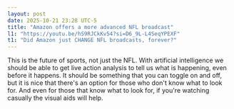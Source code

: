 ```yaml
---
layout: post
date: 2025-10-21 23:28 UTC-5
title: "Amazon offers a more advanced NFL broadcast"
l1: "https://youtu.be/hS9RJCkKv54?si=D6_9L-L4SeqYPEXF"
t1: "Did Amazon just CHANGE NFL broadcasts, forever?"
---
```


This is the future of sports, not just the NFL. With artificial intelligence we should be able to get live action analysis to tell us what is happening, even before it happens. It should be something that you can toggle on and off, but it is nice that there's an option for those who don't know what to look for. And even for those that know what to look for, if you're watching casually the visual aids will help.